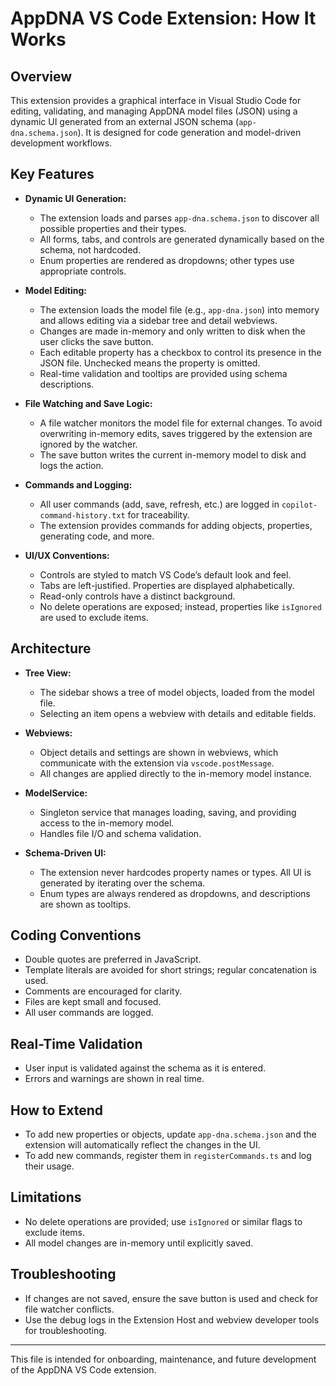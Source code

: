 # AppDNA VS Code Extension: How It Works

## Overview
This extension provides a graphical interface in Visual Studio Code for editing, validating, and managing AppDNA model files (JSON) using a dynamic UI generated from an external JSON schema (`app-dna.schema.json`). It is designed for code generation and model-driven development workflows.

## Key Features
- **Dynamic UI Generation:**
  - The extension loads and parses `app-dna.schema.json` to discover all possible properties and their types.
  - All forms, tabs, and controls are generated dynamically based on the schema, not hardcoded.
  - Enum properties are rendered as dropdowns; other types use appropriate controls.

- **Model Editing:**
  - The extension loads the model file (e.g., `app-dna.json`) into memory and allows editing via a sidebar tree and detail webviews.
  - Changes are made in-memory and only written to disk when the user clicks the save button.
  - Each editable property has a checkbox to control its presence in the JSON file. Unchecked means the property is omitted.
  - Real-time validation and tooltips are provided using schema descriptions.

- **File Watching and Save Logic:**
  - A file watcher monitors the model file for external changes. To avoid overwriting in-memory edits, saves triggered by the extension are ignored by the watcher.
  - The save button writes the current in-memory model to disk and logs the action.

- **Commands and Logging:**
  - All user commands (add, save, refresh, etc.) are logged in `copilot-command-history.txt` for traceability.
  - The extension provides commands for adding objects, properties, generating code, and more.

- **UI/UX Conventions:**
  - Controls are styled to match VS Code’s default look and feel.
  - Tabs are left-justified. Properties are displayed alphabetically.
  - Read-only controls have a distinct background.
  - No delete operations are exposed; instead, properties like `isIgnored` are used to exclude items.

## Architecture
- **Tree View:**
  - The sidebar shows a tree of model objects, loaded from the model file.
  - Selecting an item opens a webview with details and editable fields.

- **Webviews:**
  - Object details and settings are shown in webviews, which communicate with the extension via `vscode.postMessage`.
  - All changes are applied directly to the in-memory model instance.

- **ModelService:**
  - Singleton service that manages loading, saving, and providing access to the in-memory model.
  - Handles file I/O and schema validation.

- **Schema-Driven UI:**
  - The extension never hardcodes property names or types. All UI is generated by iterating over the schema.
  - Enum types are always rendered as dropdowns, and descriptions are shown as tooltips.

## Coding Conventions
- Double quotes are preferred in JavaScript.
- Template literals are avoided for short strings; regular concatenation is used.
- Comments are encouraged for clarity.
- Files are kept small and focused.
- All user commands are logged.

## Real-Time Validation
- User input is validated against the schema as it is entered.
- Errors and warnings are shown in real time.

## How to Extend
- To add new properties or objects, update `app-dna.schema.json` and the extension will automatically reflect the changes in the UI.
- To add new commands, register them in `registerCommands.ts` and log their usage.

## Limitations
- No delete operations are provided; use `isIgnored` or similar flags to exclude items.
- All model changes are in-memory until explicitly saved.

## Troubleshooting
- If changes are not saved, ensure the save button is used and check for file watcher conflicts.
- Use the debug logs in the Extension Host and webview developer tools for troubleshooting.

---
This file is intended for onboarding, maintenance, and future development of the AppDNA VS Code extension.
